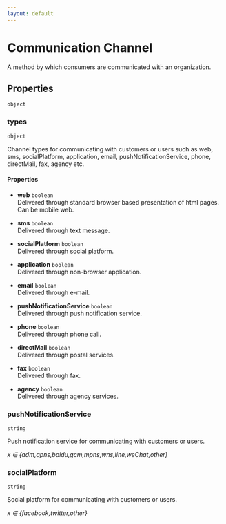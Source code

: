 ```yaml
---
layout: default
---
```


# Communication Channel

A method by which consumers are communicated with an organization.

## Properties

`object`


###  types
`object` 

Channel types for communicating with customers or users such as web, sms, socialPlatform,
application, email, pushNotificationService, phone, directMail, fax, agency etc.

#### **Properties**
*  **web** `boolean`  
Delivered through standard browser based presentation of html pages.
Can be mobile web.


*  **sms** `boolean`  
Delivered through text message.


*  **socialPlatform** `boolean`  
Delivered through social platform.


*  **application** `boolean`  
Delivered through non-browser application.


*  **email** `boolean`  
Delivered through e-mail.


*  **pushNotificationService** `boolean`  
Delivered through push notification service.


*  **phone** `boolean`  
Delivered through phone call.


*  **directMail** `boolean`  
Delivered through postal services.


*  **fax** `boolean`  
Delivered through fax.


*  **agency** `boolean`  
Delivered through agency services.





###  pushNotificationService
`string` 

Push notification service for communicating with customers or users.


 *x ∈  {adm,apns,baidu,gcm,mpns,wns,line,weChat,other}*
 


###  socialPlatform
`string` 

Social platform for communicating with customers or users.


 *x ∈  {facebook,twitter,other}*
 



